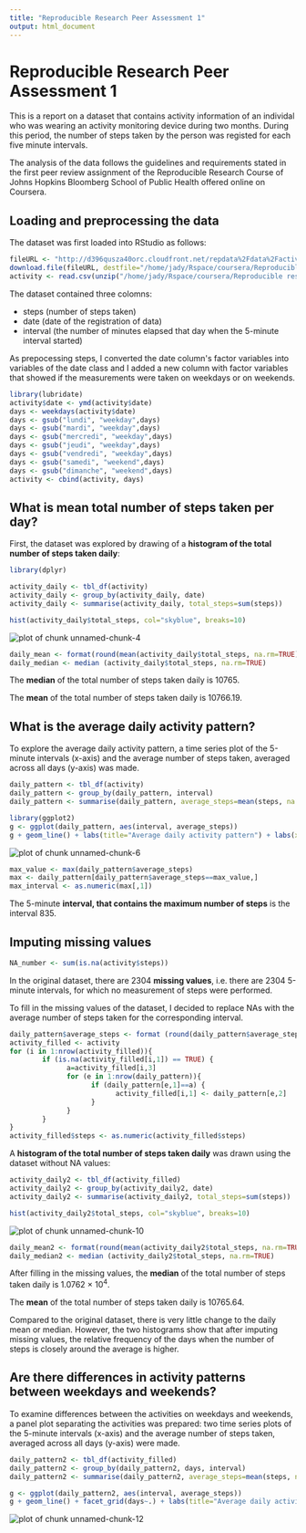```yaml
---
title: "Reproducible Research Peer Assessment 1"
output: html_document
---
```

Reproducible Research Peer Assessment 1
===========================

This is a report on a dataset that contains activity information of an individal who was wearing an activity monitoring device during two months. During this period, the number of steps taken by the person was registed for each five minute intervals. 

The analysis of the data follows the guidelines and requirements stated in the first peer review assignment of the Reproducible Research Course of Johns Hopkins Bloomberg School of Public Health offered online on Coursera. 

Loading and preprocessing the data
------------------

The dataset was first loaded into RStudio as follows:


```r
fileURL <- "http://d396qusza40orc.cloudfront.net/repdata%2Fdata%2Factivity.zip"
download.file(fileURL, destfile="/home/jady/Rspace/coursera/Reproducible research/activity.zip")
activity <- read.csv(unzip("/home/jady/Rspace/coursera/Reproducible research/activity.zip"),  header=TRUE)
```

The dataset contained three colomns:
* steps (number of steps taken)
* date (date of the registration of data)
* interval (the number of minutes elapsed that day when the 5-minute interval started)

As prepocessing steps, I converted the date column's factor variables into variables of the date class and I added a new column with factor variables that showed if the measurements were taken on weekdays or on weekends.



```r
library(lubridate)
activity$date <- ymd(activity$date)
days <- weekdays(activity$date)
days <- gsub("lundi", "weekday",days)
days <- gsub("mardi", "weekday",days)
days <- gsub("mercredi", "weekday",days)
days <- gsub("jeudi", "weekday",days)
days <- gsub("vendredi", "weekday",days)
days <- gsub("samedi", "weekend",days)
days <- gsub("dimanche", "weekend",days)
activity <- cbind(activity, days)
```
What is mean total number of steps taken per day?
-------------------

First, the dataset was explored by drawing of a **histogram of the total number of steps taken daily**:


```r
library(dplyr)
```

```r
activity_daily <- tbl_df(activity)
activity_daily <- group_by(activity_daily, date) 
activity_daily <- summarise(activity_daily, total_steps=sum(steps))

hist(activity_daily$total_steps, col="skyblue", breaks=10)
```

![plot of chunk unnamed-chunk-4](figure/unnamed-chunk-4-1.png) 

```r
daily_mean <- format(round(mean(activity_daily$total_steps, na.rm=TRUE), 7))
daily_median <- median (activity_daily$total_steps, na.rm=TRUE)
```

The **median** of the total number of steps taken daily is 10765. 

The **mean** of the total number of steps taken daily is 10766.19.

What is the average daily activity pattern?
---------------

To explore the average daily activity pattern, a time series plot of the 5-minute intervals (x-axis) and the average number of steps taken, averaged across all days (y-axis) was made.


```r
daily_pattern <- tbl_df(activity)
daily_pattern <- group_by(daily_pattern, interval)
daily_pattern <- summarise(daily_pattern, average_steps=mean(steps, na.rm=TRUE))

library(ggplot2)
g <- ggplot(daily_pattern, aes(interval, average_steps))
g + geom_line() + labs(title="Average daily activity pattern") + labs(x="intervals") + labs(y= "average number of steps")
```

![plot of chunk unnamed-chunk-6](figure/unnamed-chunk-6-1.png) 

```r
max_value <- max(daily_pattern$average_steps)
max <- daily_pattern[daily_pattern$average_steps==max_value,]
max_interval <- as.numeric(max[,1])
```

The 5-minute **interval, that contains the maximum number of steps** is the interval 835.

Imputing missing values
-----------------


```r
NA_number <- sum(is.na(activity$steps))
```

In the original dataset, there are 2304 **missing values**, i.e. there are 2304 5-minute intervals, for which no measurement of steps were performed. 

To fill in the missing values of the dataset, I decided to replace NAs with the average number of steps taken for the corresponding interval. 


```r
daily_pattern$average_steps <- format (round(daily_pattern$average_steps, 0))
activity_filled <- activity
for (i in 1:nrow(activity_filled)){
        if (is.na(activity_filled[i,1]) == TRUE) {
              a=activity_filled[i,3] 
              for (e in 1:nrow(daily_pattern)){
                    if (daily_pattern[e,1]==a) {
                          activity_filled[i,1] <- daily_pattern[e,2]
                    }
              }  
        }    
}
activity_filled$steps <- as.numeric(activity_filled$steps)
```

A **histogram of the total number of steps taken daily** was drawn using the dataset without NA values:


```r
activity_daily2 <- tbl_df(activity_filled)
activity_daily2 <- group_by(activity_daily2, date) 
activity_daily2 <- summarise(activity_daily2, total_steps=sum(steps))

hist(activity_daily2$total_steps, col="skyblue", breaks=10)
```

![plot of chunk unnamed-chunk-10](figure/unnamed-chunk-10-1.png) 

```r
daily_mean2 <- format(round(mean(activity_daily2$total_steps, na.rm=TRUE), 7))
daily_median2 <- median (activity_daily2$total_steps, na.rm=TRUE)
```

After filling in the missing values, the **median** of the total number of steps taken daily is 1.0762 &times; 10<sup>4</sup>. 

The **mean** of the total number of steps taken daily is 10765.64.

Compared to the original dataset, there is very little change to the daily mean or median. However, the two histograms show that after imputing missing values, the relative frequency of the days when the number of steps is closely around the average is higher.

Are there differences in activity patterns between weekdays and weekends?
------------------

To examine differences between the activities on weekdays and weekends, a panel plot separating the activities was prepared: two time series plots of the 5-minute intervals (x-axis) and the average number of steps taken, averaged across all days (y-axis) were made.


```r
daily_pattern2 <- tbl_df(activity_filled)
daily_pattern2 <- group_by(daily_pattern2, days, interval)
daily_pattern2 <- summarise(daily_pattern2, average_steps=mean(steps, na.rm=TRUE))

g <- ggplot(daily_pattern2, aes(interval, average_steps))
g + geom_line() + facet_grid(days~.) + labs(title="Average daily activity pattern") + labs(x="intervals") + labs(y= "average number of steps")
```

![plot of chunk unnamed-chunk-12](figure/unnamed-chunk-12-1.png) 

